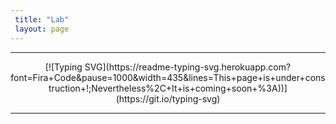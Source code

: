```yaml
---
 title: "Lab"
 layout: page
---
```


---

<div id="header" align="center">[![Typing SVG](https://readme-typing-svg.herokuapp.com?font=Fira+Code&pause=1000&width=435&lines=This+page+is+under+construction+!;Nevertheless%2C+It+is+coming+soon+%3A))](https://git.io/typing-svg)</div>

---

